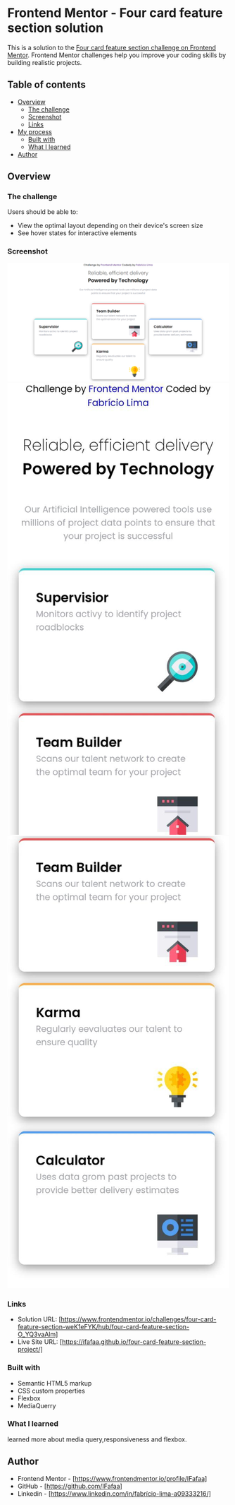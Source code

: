 # Frontend Mentor - Four card feature section solution

This is a solution to the [Four card feature section challenge on Frontend Mentor](https://www.frontendmentor.io/challenges/four-card-feature-section-weK1eFYK). Frontend Mentor challenges help you improve your coding skills by building realistic projects. 

## Table of contents

- [Overview](#overview)
  - [The challenge](#the-challenge)
  - [Screenshot](#screenshot)
  - [Links](#links)
- [My process](#my-process)
  - [Built with](#built-with)
  - [What I learned](#what-i-learned)
- [Author](#author)

## Overview

### The challenge

Users should be able to:

- View the optimal layout depending on their device's screen size
- See hover states for interactive elements

### Screenshot

![](./screenshots/desktop-screenshot.png)
![](./screenshots/mobile-screenshot-1.jpeg)
![](./screenshots/mobile-screenshot-2.jpeg)


### Links

- Solution URL: [https://www.frontendmentor.io/challenges/four-card-feature-section-weK1eFYK/hub/four-card-feature-section-O_YQ3vaAlm]
- Live Site URL: [https://ifafaa.github.io/four-card-feature-section-project/]


### Built with

- Semantic HTML5 markup
- CSS custom properties
- Flexbox
- MediaQuerry


### What I learned

learned more about media query,responsiveness and flexbox.


## Author

- Frontend Mentor - [https://www.frontendmentor.io/profile/IFafaa]
- GitHub - [https://github.com/IFafaa]
- Linkedin - [https://www.linkedin.com/in/fabrício-lima-a09333216/]
